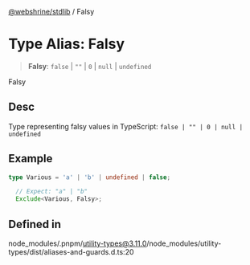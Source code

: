 [@webshrine/stdlib](../globals.md) / Falsy

# Type Alias: Falsy

> **Falsy**: `false` \| `""` \| `0` \| `null` \| `undefined`

Falsy

## Desc

Type representing falsy values in TypeScript: `false | "" | 0 | null | undefined`

## Example

```ts
type Various = 'a' | 'b' | undefined | false;

  // Expect: "a" | "b"
  Exclude<Various, Falsy>;
```

## Defined in

node\_modules/.pnpm/utility-types@3.11.0/node\_modules/utility-types/dist/aliases-and-guards.d.ts:20
